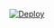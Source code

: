 [![Deploy](https://www.herokucdn.com/deploy/button.svg)](https://heroku.com/deploy?template=https://github.com/WatcherWhale/api-ap-heroku)
